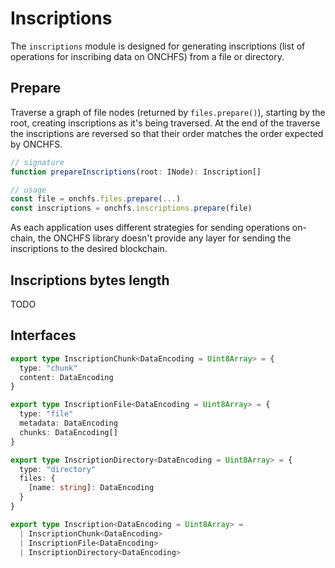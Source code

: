# Inscriptions

The `inscriptions` module is designed for generating inscriptions (list of operations for inscribing data on ONCHFS) from a file or directory.

## Prepare

Traverse a graph of file nodes (returned by `files.prepare()`), starting by the root, creating inscriptions as it's being traversed. At the end of the traverse the inscriptions are reversed so that their order matches the order expected by ONCHFS.

```ts
// signature
function prepareInscriptions(root: INode): Inscription[]

// usage
const file = onchfs.files.prepare(...)
const inscriptions = onchfs.inscriptions.prepare(file)
```

As each application uses different strategies for sending operations on-chain, the ONCHFS library doesn't provide any layer for sending the inscriptions to the desired blockchain.

## Inscriptions bytes length

TODO

## Interfaces

```ts
export type InscriptionChunk<DataEncoding = Uint8Array> = {
  type: "chunk"
  content: DataEncoding
}

export type InscriptionFile<DataEncoding = Uint8Array> = {
  type: "file"
  metadata: DataEncoding
  chunks: DataEncoding[]
}

export type InscriptionDirectory<DataEncoding = Uint8Array> = {
  type: "directory"
  files: {
    [name: string]: DataEncoding
  }
}

export type Inscription<DataEncoding = Uint8Array> =
  | InscriptionChunk<DataEncoding>
  | InscriptionFile<DataEncoding>
  | InscriptionDirectory<DataEncoding>
```
